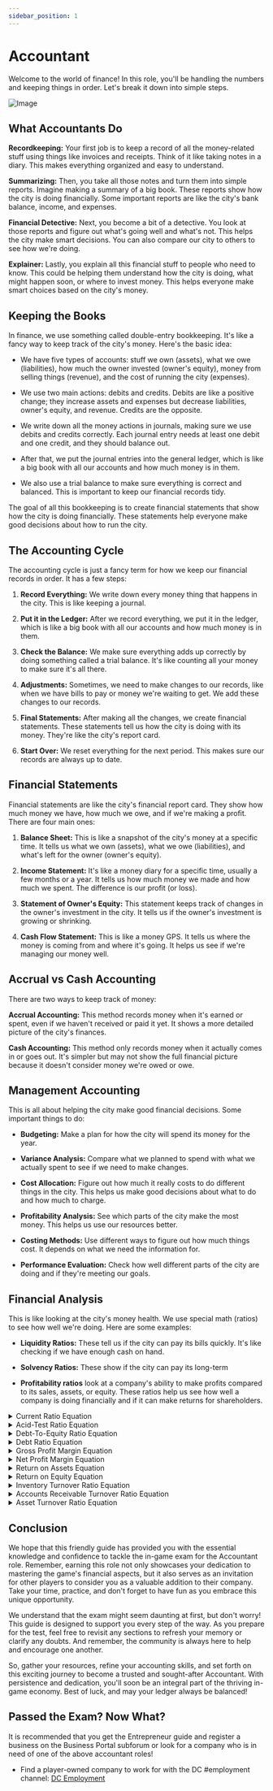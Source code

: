 ```yaml
---
sidebar_position: 1
---
```


# Accountant

Welcome to the world of finance! In this role, you'll be handling the numbers and keeping things in order. Let's break it down into simple steps.

![Image](https://media.discordapp.net/attachments/838356841217916989/1165960712204583013/2023-10-23_21.30.46.png?ex=6548c088&is=65364b88&hm=a78deaf58e8514431daf51dff420b1216aaf5fed298a27822684cb5043e8ffb5&=&width=1276&height=671)

## What Accountants Do

**Recordkeeping:** Your first job is to keep a record of all the money-related stuff using things like invoices and receipts. Think of it like taking notes in a diary. This makes everything organized and easy to understand.

**Summarizing:** Then, you take all those notes and turn them into simple reports. Imagine making a summary of a big book. These reports show how the city is doing financially. Some important reports are like the city's bank balance, income, and expenses.

**Financial Detective:** Next, you become a bit of a detective. You look at those reports and figure out what's going well and what's not. This helps the city make smart decisions. You can also compare our city to others to see how we're doing.

**Explainer:** Lastly, you explain all this financial stuff to people who need to know. This could be helping them understand how the city is doing, what might happen soon, or where to invest money. This helps everyone make smart choices based on the city's money.

## Keeping the Books

In finance, we use something called double-entry bookkeeping. It's like a fancy way to keep track of the city's money. Here's the basic idea:

- We have five types of accounts: stuff we own (assets), what we owe (liabilities), how much the owner invested (owner's equity), money from selling things (revenue), and the cost of running the city (expenses).

- We use two main actions: debits and credits. Debits are like a positive change; they increase assets and expenses but decrease liabilities, owner's equity, and revenue. Credits are the opposite.

- We write down all the money actions in journals, making sure we use debits and credits correctly. Each journal entry needs at least one debit and one credit, and they should balance out.

- After that, we put the journal entries into the general ledger, which is like a big book with all our accounts and how much money is in them.

- We also use a trial balance to make sure everything is correct and balanced. This is important to keep our financial records tidy.

The goal of all this bookkeeping is to create financial statements that show how the city is doing financially. These statements help everyone make good decisions about how to run the city.

## The Accounting Cycle

The accounting cycle is just a fancy term for how we keep our financial records in order. It has a few steps:

1. **Record Everything:** We write down every money thing that happens in the city. This is like keeping a journal.

2. **Put it in the Ledger:** After we record everything, we put it in the ledger, which is like a big book with all our accounts and how much money is in them.

3. **Check the Balance:** We make sure everything adds up correctly by doing something called a trial balance. It's like counting all your money to make sure it's all there.

4. **Adjustments:** Sometimes, we need to make changes to our records, like when we have bills to pay or money we're waiting to get. We add these changes to our records.

5. **Final Statements:** After making all the changes, we create financial statements. These statements tell us how the city is doing with its money. They're like the city's report card.

6. **Start Over:** We reset everything for the next period. This makes sure our records are always up to date.

## Financial Statements

Financial statements are like the city's financial report card. They show how much money we have, how much we owe, and if we're making a profit. There are four main ones:

1. **Balance Sheet:** This is like a snapshot of the city's money at a specific time. It tells us what we own (assets), what we owe (liabilities), and what's left for the owner (owner's equity).

2. **Income Statement:** It's like a money diary for a specific time, usually a few months or a year. It tells us how much money we made and how much we spent. The difference is our profit (or loss).

3. **Statement of Owner's Equity:** This statement keeps track of changes in the owner's investment in the city. It tells us if the owner's investment is growing or shrinking.

4. **Cash Flow Statement:** This is like a money GPS. It tells us where the money is coming from and where it's going. It helps us see if we're managing our money well.

## Accrual vs Cash Accounting

There are two ways to keep track of money: 

**Accrual Accounting:** This method records money when it's earned or spent, even if we haven't received or paid it yet. It shows a more detailed picture of the city's finances.

**Cash Accounting:** This method only records money when it actually comes in or goes out. It's simpler but may not show the full financial picture because it doesn't consider money we're owed or owe.

## Management Accounting

This is all about helping the city make good financial decisions. Some important things to do:

- **Budgeting:** Make a plan for how the city will spend its money for the year.

- **Variance Analysis:** Compare what we planned to spend with what we actually spent to see if we need to make changes.

- **Cost Allocation:** Figure out how much it really costs to do different things in the city. This helps us make good decisions about what to do and how much to charge.

- **Profitability Analysis:** See which parts of the city make the most money. This helps us use our resources better.

- **Costing Methods:** Use different ways to figure out how much things cost. It depends on what we need the information for.

- **Performance Evaluation:** Check how well different parts of the city are doing and if they're meeting our goals.

## Financial Analysis

This is like looking at the city's money health. We use special math (ratios) to see how well we're doing. Here are some examples:

- **Liquidity Ratios:** These tell us if the city can pay its bills quickly. It's like checking if we have enough cash on hand.

- **Solvency Ratios:** These show if the city can pay its long-term

- **Profitability ratios** look at a company's ability to make profits compared to its sales, assets, or equity. These ratios help us see how well a company is doing financially and if it can make returns for shareholders.


<details>
  <summary>Current Ratio Equation</summary>
- X/Y
  - X = Current Assets
  - Y = Current Liabilities

This shows if a company can pay its short-term obligations without selling inventory.
  </details>

<details>
  <summary>Acid-Test Ratio Equation</summary>
- (X-Y)/Z
  - X = Current Assets
  - Y = Inventory
  - Z = Current Liabilities

This shows if a company can pay its short-term obligations using its short-term assets.
  </details>

<details>
  <summary>Debt-To-Equity Ratio Equation</summary>
- X/Y
  - X = Total Debt
  - Y = Total Equity

This shows how much debt and equity are used to finance a company's assets.
  </details>

  <details>
  <summary>Debt Ratio Equation</summary>
- X/Y
  - X = Total Debt
  - Y = Total Assets

This shows what percentage of a company's assets are financed by debt.
  </details>

  <details>
  <summary>Gross Profit Margin Equation</summary>
- (X/Y)*100
  - X = Gross Profit
  - Y = Net Sales

This shows the percentage of revenue left after taking out the cost of goods sold.
  </details>

  <details>
  <summary>Net Profit Margin Equation</summary>
- (X/Y)*100
  - X = Net Income
  - Y = Net Sales

This shows the percentage of revenue left as net income after taking out all expenses and costs. 
  </details>

  <details>
  <summary>Return on Assets Equation</summary>
- X/Y
  - X = Net Income
  - Y = Total Assets

This shows how well a company makes profits from its assets.
  </details>

  <details>
  <summary>Return on Equity Equation</summary>
- X/Y
  - X = Net Income
  - Y = Total Equity

This shows the return a company makes for its shareholders.
  </details>

  <details>
  <summary>Inventory Turnover Ratio Equation</summary>
- X/Y
  - X = Cost of Goods Sold
  - Y = Average Inventory

This shows how fast a company sells its inventory during a certain time.
  </details>

  <details>
  <summary>Accounts Receivable Turnover Ratio Equation</summary>
- X/Y
  - X = Net Credit Sales
  - Y = Average Accounts Receivable

This shows how well a company's credit and collection policies are working.
  </details>

  <details>
  <summary>Asset Turnover Ratio Equation</summary>
- X/Y
  - X = Net Sales
  - Y = Total Assets

This shows how well a company uses its assets to make sales.
  </details>

## Conclusion

We hope that this friendly guide has provided you with the essential knowledge and confidence to tackle the in-game exam for the Accountant role. Remember, earning this role not only showcases your dedication to mastering the game's financial aspects, but it also serves as an invitation for other players to consider you as a valuable addition to their company. Take your time, practice, and don't forget to have fun as you embrace this unique opportunity.

We understand that the exam might seem daunting at first, but don't worry! This guide is designed to support you every step of the way. As you prepare for the test, feel free to revisit any sections to refresh your memory or clarify any doubts. And remember, the community is always here to help and encourage one another.

So, gather your resources, refine your accounting skills, and set forth on this exciting journey to become a trusted and sought-after Accountant. With persistence and dedication, you'll soon be an integral part of the thriving in-game economy. Best of luck, and may your ledger always be balanced!

## Passed the Exam? Now What?
It is recommended that you get the Entrepreneur guide and register a business on the Business Portal subforum or look for a company who is in need of one of the above accountant roles!

- Find a player-owned company to work for with the DC #employment channel: [DC Employment](https://discord.gg/democracy)
